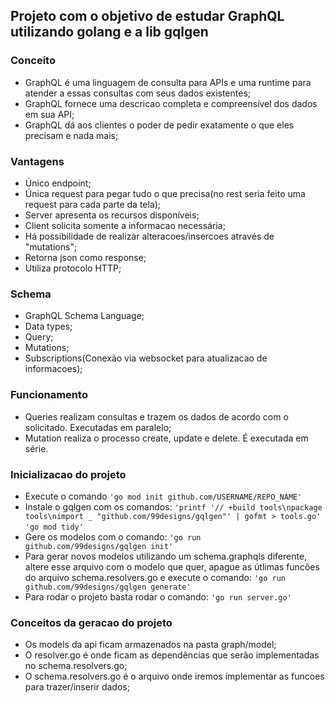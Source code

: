 ## Projeto com o objetivo de estudar GraphQL utilizando golang e a lib gqlgen

### Conceito

- GraphQL é uma linguagem de consulta para APIs e uma runtime para atender a essas consultas com seus
  dados existentes;
- GraphQL fornece uma descricao completa e compreensível dos dados em sua API;
- GraphQL dá aos clientes o poder de pedir exatamente o que eles precisam e nada mais;

### Vantagens

- Único endpoint;
- Única request para pegar tudo o que precisa(no rest seria feito uma request para cada parte da tela);
- Server apresenta os recursos disponíveis;
- Client solicita somente a informacao necessária;
- Há possibilidade de realizar alteracoes/insercoes através de "mutations";
- Retorna json como response;
- Utiliza protocolo HTTP;

### Schema

- GraphQL Schema Language;
- Data types;
- Query;
- Mutations;
- Subscriptions(Conexão via websocket para atualizacao de informacoes);

### Funcionamento

- Queries realizam consultas e trazem os dados de acordo com o solicitado. Executadas em paralelo;
- Mutation realiza o processo create, update e delete. É executada em série.

### Inicializacao do projeto

- Execute o comando `'go mod init github.com/USERNAME/REPO_NAME'`
- Instale o gqlgen com os comandos:
  `'printf '// +build tools\npackage tools\nimport _ "github.com/99designs/gqlgen"' | gofmt > tools.go'`
  `'go mod tidy'`
- Gere os modelos com o comando:
  `'go run github.com/99designs/gqlgen init'`
- Para gerar novos modelos utilizando um schema.graphqls diferente, altere esse arquivo com o modelo que quer,
  apague as útlimas funcões do arquivo schema.resolvers.go e execute o comando:
  `'go run github.com/99designs/gqlgen generate'`
- Para rodar o projeto basta rodar o comando:
  `'go run server.go'`

### Conceitos da geracao do projeto

- Os models da api ficam armazenados na pasta graph/model;
- O resolver.go é onde ficam as dependências que serão implementadas no schema.resolvers.go;
- O schema.resolvers.go é o arquivo onde iremos implementar as funcoes para trazer/inserir dados;
